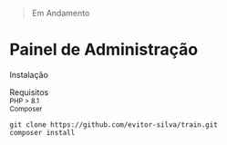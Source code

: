 > Em Andamento

# Painel de Administração

Instalação

Requisitos
<br>
<sub>PHP > 8.1</sub>
<br>
<sub>Composer </sub>

``` 
git clone https://github.com/evitor-silva/train.git
composer install
```